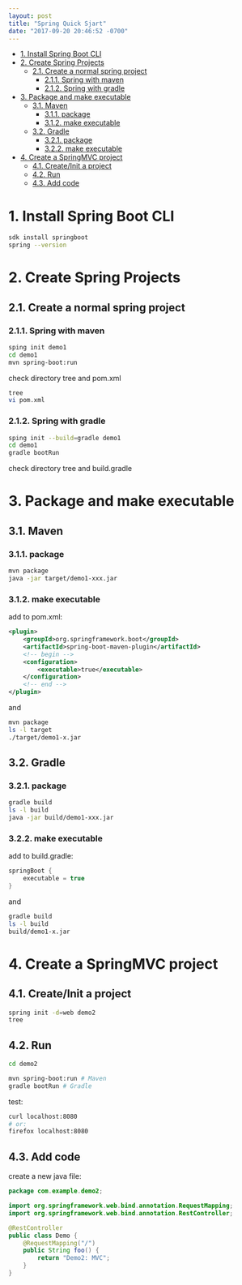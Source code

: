 ```yaml
---
layout: post
title: "Spring Quick Sjart"
date: "2017-09-20 20:46:52 -0700"
---
```


<!-- TOC -->

- [1. Install Spring Boot CLI](#1-install-spring-boot-cli)
- [2. Create Spring Projects](#2-create-spring-projects)
    - [2.1. Create a normal spring project](#21-create-a-normal-spring-project)
        - [2.1.1. Spring with maven](#211-spring-with-maven)
        - [2.1.2. Spring with gradle](#212-spring-with-gradle)
- [3. Package and make executable](#3-package-and-make-executable)
    - [3.1. Maven](#31-maven)
        - [3.1.1. package](#311-package)
        - [3.1.2. make executable](#312-make-executable)
    - [3.2. Gradle](#32-gradle)
        - [3.2.1. package](#321-package)
        - [3.2.2. make executable](#322-make-executable)
- [4. Create a SpringMVC project](#4-create-a-springmvc-project)
    - [4.1. Create/Init a project](#41-createinit-a-project)
    - [4.2. Run](#42-run)
    - [4.3. Add code](#43-add-code)

<!-- /TOC -->

# 1. Install Spring Boot CLI

```bash
sdk install springboot
spring --version
```

# 2. Create Spring Projects

## 2.1. Create a normal spring project

### 2.1.1. Spring with maven

```bash
sping init demo1
cd demo1
mvn spring-boot:run
```

check directory tree and pom.xml

```bash
tree
vi pom.xml
```

### 2.1.2. Spring with gradle

```bash
sping init --build=gradle demo1
cd demo1
gradle bootRun
```

check directory tree and build.gradle

# 3. Package and make executable

## 3.1. Maven

### 3.1.1. package

```bash
mvn package
java -jar target/demo1-xxx.jar
```

### 3.1.2. make executable

add to pom.xml:

```xml
<plugin>
    <groupId>org.springframework.boot</groupId>
    <artifactId>spring-boot-maven-plugin</artifactId>
    <!-- begin -->
    <configuration>
        <executable>true</executable>
    </configuration>
    <!-- end -->
</plugin>
```

and
```bash
mvn package
ls -l target
./target/demo1-x.jar
```

## 3.2. Gradle

### 3.2.1. package

```bash
gradle build
ls -l build
java -jar build/demo1-xxx.jar
```

### 3.2.2. make executable

add to build.gradle:

```groovy
springBoot {
    executable = true
}
```

and
```bash
gradle build
ls -l build
build/demo1-x.jar
```

# 4. Create a SpringMVC project

## 4.1. Create/Init a project
```bash
spring init -d=web demo2
tree
```

## 4.2. Run

```bash
cd demo2

mvn spring-boot:run # Maven
gradle bootRun # Gradle
```


test:

```bash
curl localhost:8080
# or:
firefox localhost:8080
```

## 4.3. Add code

create a new java file:

```java
package com.example.demo2;

import org.springframework.web.bind.annotation.RequestMapping;
import org.springframework.web.bind.annotation.RestController;

@RestController
public class Demo {
    @RequestMapping("/")
    public String foo() {
        return "Demo2: MVC";
    }
}
```

